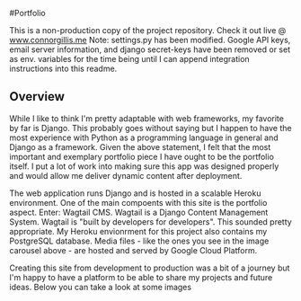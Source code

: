 #Portfolio

This is a non-production copy of the project repository. Check it out live @ www.connorgillis.me
Note: settings.py has been modified. Google API keys, email server information, and django secret-keys have been removed or set as env. variables for the time being until I can append integration instructions into this readme. 

## Overview

While I like to think I'm pretty adaptable with web frameworks, my favorite by far is Django. This probably goes without saying but I happen to have the most experience with Python as a programming language in general and Django as a framework. Given the above statement, I felt that the most important and exemplary portfolio piece I have ought to be the portfolio itself. I put a lot of work into making sure this app was designed properly and would allow me deliver dynamic content after deployment.

The web application runs Django and is hosted in a scalable Heroku environment. One of the main compoents with this site is the portfolio aspect. Enter: Wagtail CMS. Wagtail is a Django Content Management System. Wagtail is "built by developers for developers". This sounded pretty appropriate. My Heroku envionrment for this project also contains my PostgreSQL database. Media files - like the ones you see in the image carousel above - are hosted and served by Google Cloud Platform.

Creating this site from development to production was a bit of a journey but I'm happy to have a platform to be able to share my projects and future ideas. Below you can take a look at some images
